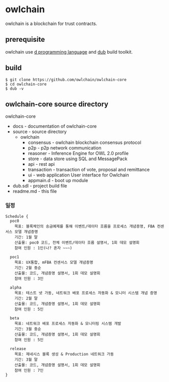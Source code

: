 # owlchain 
owlchain is a blockchain for trust contracts.

## prerequisite
owlchain use [d programming language](http://dlang.org/) and [dub](https://code.dlang.org/) build toolkit.

## build 

```
$ git clone https://github.com/owlchain/owlchain-core
$ cd owlchain-core
$ dub -v
```

## owlchain-core source directory

owlchain-core
  + docs          - documentation of owlchain-core
  + source        - source directory
      + owlchain
        + consensus   - owlchain blockchain consensus protocol
        + p2p         - p2p network communication
        + reasoner    - Inference Engine for OWL 2.0 profile 
        + store       - data store using SQL and MessagePack
        + api         - rest api
        + transaction - transaction of vote, proposal and remittance
        + ui          - web application User interface for Owlchain
        + appmain.d   - boot up module 
  + dub.sdl       - project build file
  + readme.md     - this file

### 일정 
```
Schedule { 
  poc0
    목표: 블록체인의 송금예제를 통해 이벤트/데이타 흐름을 프로세스 개념증명, FBA 컨센서스 모델 개념증명
    기간: 1월 말
    산출물: poc0 코드, 전체 이벤트/데이타 흐름 설명서, 1회 데모 설명회
    참여 인원 : 1인(나? 혼자 ~~~)

  poc1
    목표: UX통합, mFBA 컨센서스 모델 개념증명
    기간: 2월 중순
    산출물: 코드, 개념증명 설명서, 1회 데모 설명회
    참여 인원 : 3인

  alpha
    목표: 테스트 넷 가동, 네트워크 배포 프로세스 자동화 & 모니터 시스템 개념 증명
    기간: 2월 말
    산출물: 코드, 개념증명 설명서, 1회 데모 설명회
    참여 인원 : 5인

  beta
    목표: 네트워크 배포 프로세스 자동화 & 모니터링 시스템 개발 
    기간: 3월 중순
    산출물: 코드, 개념증명 설명서, 1회 데모 설명회
    참여 인원 : 5인

  release
    목표: 제네시스 블록 생성 & Production 네트워크 가동
    기간: 3월 말
    산출물: 코드, 개념증명 설명서, 1회 데모 설명회
    참여 인원 : 7인
}

```

